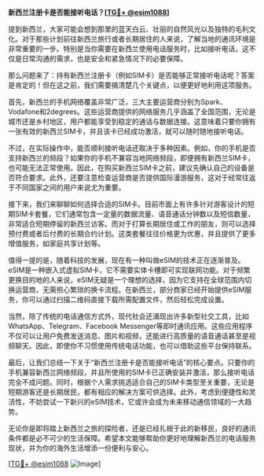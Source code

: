 **新西兰注册卡是否能接听电话？[[TG💪+ @esim1088](https://t.me/s/esim1088)]**

提到新西兰，大家可能会想到那里的蓝天白云、壮丽的自然风光以及独特的毛利文化。对于那些计划前往新西兰旅行或者长期居住的人来说，了解当地的通讯环境是非常重要的一步。特别是当你需要在新西兰使用电话服务时，比如接听电话，这不仅是日常沟通的需求，也是安全和紧急情况下的必要保障。

那么问题来了：持有新西兰注册卡（例如SIM卡）是否能够正常接听电话呢？答案是肯定的！但在这之前，我们需要搞清楚几个关键点，以便更好地利用这项服务。

首先，新西兰的手机网络覆盖非常广泛，三大主要运营商分别为Spark、Vodafone和2degrees。这些运营商提供的网络服务几乎涵盖了全国范围，无论是城市还是乡村地区，用户都能享受到稳定的通话与数据连接。这意味着只要你拥有一张有效的新西兰SIM卡，并且该卡已经成功激活，就可以随时随地接听电话。

不过，在实际操作中，能否顺利接听电话还取决于多种因素。例如，你的手机是否支持新西兰的频段？如果你的手机不兼容当地网络频段，即便拥有新西兰SIM卡，也可能无法正常使用。因此，在购买新西兰SIM卡之前，建议先确认自己的设备是否符合要求。此外，还要注意检查运营商是否提供国际漫游服务，这对于经常往返于不同国家之间的用户来说尤为重要。

接下来，我们来聊聊如何选择合适的SIM卡。目前市面上有许多针对游客设计的短期SIM卡套餐，它们通常包含一定量的数据流量、语音通话分钟数以及短信数量，非常适合短期停留的新西兰访客。而对于打算长期居住或工作的朋友，则可以选择预付费或者后付费的长期合约计划。这类套餐往往价格更为优惠，并且提供了更多增值服务，如家庭共享计划等。

值得一提的是，随着科技的发展，现在有一种叫做eSIM的技术正在逐渐普及。eSIM是一种嵌入式虚拟SIM卡，它不需要实体卡槽即可实现联网功能。对于频繁更换目的地的人来说，eSIM无疑是一个理想的选择，因为它支持在全球范围内切换运营商，无需担心繁琐的换卡流程。在新西兰，部分商家已经开始提供eSIM服务，你可以通过扫描二维码直接下载所需配置文件，然后轻松完成设置。

当然，除了传统的电话通信方式外，现代社会还涌现出许多新型社交工具，比如WhatsApp、Telegram、Facebook Messenger等即时通讯应用。这些应用程序不仅可以让用户免费发送消息、图片和视频，还能进行高质量的语音通话甚至是视频聊天。因此，即使你不习惯使用传统电话功能，也可以借助这些平台保持联系。

最后，让我们总结一下关于“新西兰注册卡是否能接听电话”的核心要点。只要你的手机兼容新西兰网络频段，并且所使用的SIM卡已正确安装并激活，那么接听电话完全不成问题。同时，根据个人需求挑选适合自己的SIM卡类型至关重要，无论是短期游客还是长期居民，都有相应的解决方案可供选择。此外，考虑到便捷性和灵活性，不妨尝试一下新兴的eSIM技术，它或许会成为未来移动通信领域的一大趋势。

无论你是即将踏上新西兰之旅的探险者，还是已经扎根于此的新移民，良好的通讯条件都是必不可少的生活保障。希望本文能够帮助你更好地理解新西兰的电话服务现状，并为你的海外生活增添一份便利与安心。

[[TG💪+ @esim1088](https://t.me/s/esim1088) ![Image](https://i.postimg.cc/4NQfJmqS/Snipaste-2025-05-13-00-14-12.png)]